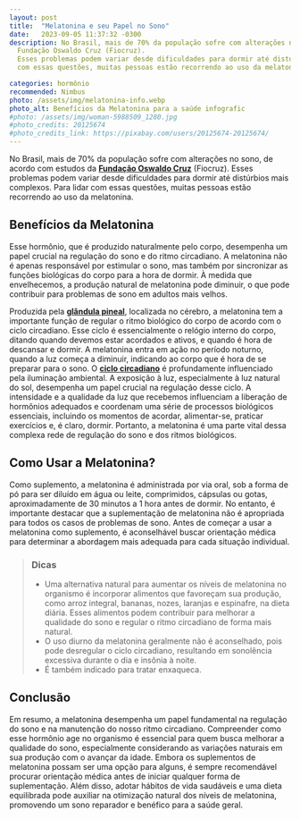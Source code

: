 ```yaml
---
layout: post
title:  "Melatonina e seu Papel no Sono"
date:   2023-09-05 11:37:32 -0300
description: No Brasil, mais de 70% da população sofre com alterações no sono, de acordo com estudos da
  Fundação Oswaldo Cruz (Fiocruz).
  Esses problemas podem variar desde dificuldades para dormir até distúrbios mais complexos. Para lidar 
  com essas questões, muitas pessoas estão recorrendo ao uso da melatonina.

categories: hormônio
recommended: Nimbus
photo: /assets/img/melatonina-info.webp
photo_alt: Benefícios da Melatonina para a saúde infografic
#photo: /assets/img/woman-5988509_1280.jpg
#photo_credits: 20125674
#photo_credits_link: https://pixabay.com/users/20125674-20125674/
---
```

No Brasil, mais de 70% da população sofre com alterações no sono, de acordo com estudos da 
<a href="https://portal.fiocruz.br/" target="_blank"><strong>Fundação Oswaldo Cruz</strong></a> (Fiocruz). 
Esses problemas podem variar desde dificuldades para dormir até distúrbios mais complexos. Para lidar com essas questões, 
muitas pessoas estão recorrendo ao uso da melatonina. 

## Benefícios da Melatonina
Esse hormônio, que é produzido naturalmente pelo corpo, desempenha 
um papel crucial na regulação do sono e do ritmo circadiano.
A melatonina não é apenas responsável por estimular o sono, mas também por sincronizar as funções biológicas do corpo para 
a hora de dormir. À medida que envelhecemos, a produção natural de melatonina pode diminuir, o que pode contribuir para 
problemas de sono em adultos mais velhos.

Produzida pela <a href="https://pt.wikipedia.org/wiki/Gl%C3%A2ndula_pineal" target="_blank"><strong>glândula pineal</strong></a>, 
localizada no cérebro, a melatonina tem a importante função de regular o ritmo biológico 
do corpo de acordo com o ciclo circadiano. Esse ciclo é essencialmente o relógio interno do corpo, ditando quando devemos 
estar acordados e ativos, e quando é hora de descansar e dormir. A melatonina entra em ação no período noturno, quando a 
luz começa a diminuir, indicando ao corpo que é hora de se preparar para o sono. 
O <a href="https://pt.wikipedia.org/wiki/Ritmo_circadiano" target="_blank"><strong>ciclo circadiano</strong></a> 
é profundamente influenciado pela iluminação ambiental. A exposição à luz, especialmente à luz natural 
do sol, desempenha um papel crucial na regulação desse ciclo. A intensidade e a qualidade da luz que recebemos influenciam 
a liberação de hormônios adequados e coordenam uma série de processos biológicos essenciais, incluindo os momentos de acordar, 
alimentar-se, praticar exercícios e, é claro, dormir. Portanto, a melatonina é uma parte vital dessa complexa rede de 
regulação do sono e dos ritmos biológicos.

## Como Usar a Melatonina?
Como suplemento, a melatonina é administrada por via oral, sob a forma de pó para ser diluído em água ou leite, comprimidos, 
cápsulas ou gotas, aproximadamente de 30 minutos a 1 hora antes de dormir.
No entanto, é importante destacar que a suplementação de melatonina não é apropriada para todos os casos de problemas de sono. 
Antes de começar a usar a melatonina como suplemento, é aconselhável buscar orientação médica para determinar a abordagem 
mais adequada para cada situação individual.

> ### <span class="ion-android-bulb"></span> Dicas
>- Uma alternativa natural para aumentar os níveis de melatonina no organismo é incorporar alimentos que favoreçam sua 
>  produção, como arroz integral, bananas, nozes, laranjas e espinafre, na dieta diária. Esses alimentos podem contribuir 
>  para melhorar a qualidade do sono e regular o ritmo circadiano de forma mais natural.
>- O uso diurno da melatonina geralmente não é aconselhado, pois pode desregular o ciclo circadiano, resultando em 
>  sonolência excessiva durante o dia e insônia à noite.
>- É também indicado para tratar enxaqueca.

## Conclusão
Em resumo, a melatonina desempenha um papel fundamental na regulação do sono e na manutenção do nosso ritmo circadiano. 
Compreender como esse hormônio age no organismo é essencial para quem busca melhorar a qualidade do sono, 
especialmente considerando as variações naturais em sua produção com o avançar da idade. 
Embora os suplementos de melatonina possam ser uma opção para alguns, é sempre recomendável procurar orientação médica 
antes de iniciar qualquer forma de suplementação. Além disso, adotar hábitos de vida saudáveis e uma dieta equilibrada 
pode auxiliar na otimização natural dos níveis de melatonina, promovendo um sono reparador e benéfico para a saúde geral.
